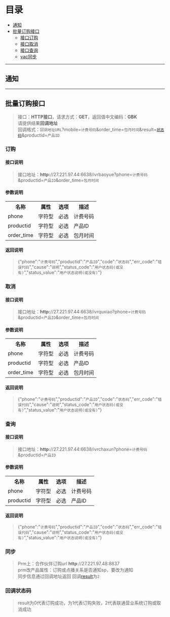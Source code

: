 # 目录
* [通知](#通知)
* [批量订购接口](#批量订购接口)
    * [接口订购](#订购)
    * [接口取消](#取消)
    * [接口查询](#查询)
    * [vac同步](#同步)  

***
## 通知
***
## 批量订购接口
>接口：**HTTP接口**，请求方式：**GET**，返回值中文编码：**GBK**  
请提供结果**回调地址**  
回调格式：`回调地址URL`?mobile=`计费号码`&order_time=`包月时间`&result=[`状态码`](#回调状态码)&productid=`产品ID`

### 订购
#### 接口说明
>接口地址：**http:**//27.221.97.44:6638/ivrbaoyue?phone=`计费号码`&productid=`产品ID`&order_time=`包月时间`

#### 参数说明
<table>
   <tr>
      <th>名称</th><th>属性</th><th>选项</th><th>描述</th>
   </tr>
   <tr>
      <td>phone</td><td>字符型</td><td>必选</td><td>计费号码</td>
   </tr>
   <tr>
      <td>productid</td><td>字符型</td><td>必选</td><td>产品ID</td>
   </tr>
   <tr>
      <td>order_time</td><td>字符型</td><td>必选</td><td>包月时间</td>
   </tr>
</table>  

#### 返回说明
>{"phone":"`计费号码`","productid":"`产品ID`","code":"`状态码`","err_code":"`错误代码`","cause":"`说明`","status_code":"`用户状态码(或没有)`","status_value":"`用户状态说明(或没有)`"}

### 取消
#### 接口说明
>接口地址：**http:**//27.221.97.44:6638/ivrquxiao?phone=`计费号码`&productid=`产品ID`&order_time=`包月时间`

#### 参数说明
<table>
   <tr>
      <th>名称</th><th>属性</th><th>选项</th><th>描述</th>
   </tr>
   <tr>
      <td>phone</td><td>字符型</td><td>必选</td><td>计费号码</td>
   </tr>
   <tr>
      <td>productid</td><td>字符型</td><td>必选</td><td>产品ID</td>
   </tr>
   <tr>
      <td>order_time</td><td>字符型</td><td>必选</td><td>包月时间</td>
   </tr>
</table>  

#### 返回说明
>{"phone":"`计费号码`","productid":"`产品ID`","code":"`状态码`","err_code":"`错误代码`","cause":"`说明`","status_code":"`用户状态码(或没有)`","status_value":"`用户状态说明(或没有)`"}

### 查询
#### 接口说明
>接口地址：**http:**//27.221.97.44:6638/ivrchaxun?phone=`计费号码`&productid=`产品ID`

#### 参数说明
<table>
   <tr>
      <th>名称</th><th>属性</th><th>选项</th><th>描述</th>
   </tr>
   <tr>
      <td>phone</td><td>字符型</td><td>必选</td><td>计费号码</td>
   </tr>
   <tr>
      <td>productid</td><td>字符型</td><td>必选</td><td>产品ID</td>
   </tr>
</table>  

#### 返回说明
>{"phone":"`计费号码`","productid":"`产品ID`","code":"`状态码`","err_code":"`错误代码`","cause":"`说明`","status_code":"`用户状态码(或没有)`","status_value":"`用户状态说明(或没有)`"}

### 同步
>Prm上：合作伙伴订购url **http**://27.221.97.48:8837  
prm改产品属性：订购或点播关系是否通知sp，要改为通知  
同步信息通过回调地址返回 回调[result](#回调状态码)为`2`

### 回调状态码
>result为0代表订购成功，为1代表订购失败，2代表联通营业系统订购或取消成功
